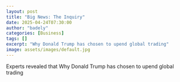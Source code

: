 ```yaml
---
layout: post
title: "Big News: The Inquiry"
date: 2025-04-24T07:30:00
author: "badely"
categories: [Business]
tags: []
excerpt: "Why Donald Trump has chosen to upend global trading"
image: assets/images/default.jpg
---
```


Experts revealed that Why Donald Trump has chosen to upend global trading

